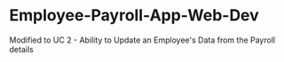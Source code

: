 # Employee-Payroll-App-Web-Dev

Modified to UC 2 - Ability to Update an Employee's Data from the Payroll details